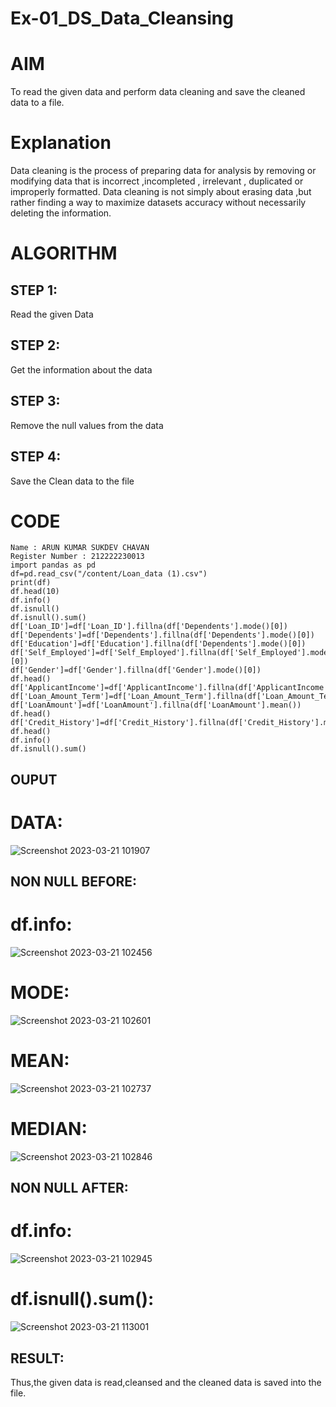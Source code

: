 # Ex-01_DS_Data_Cleansing
# AIM
To read the given data and perform data cleaning and save the cleaned data to a file.

# Explanation
Data cleaning is the process of preparing data for analysis by removing or modifying data that is incorrect ,incompleted , irrelevant , duplicated or improperly formatted. Data cleaning is not simply about erasing data ,but rather finding a way to maximize datasets accuracy without necessarily deleting the information.

# ALGORITHM
## STEP 1:
Read the given Data

## STEP 2:
Get the information about the data

## STEP 3:
Remove the null values from the data

## STEP 4:
Save the Clean data to the file

# CODE
```
Name : ARUN KUMAR SUKDEV CHAVAN
Register Number : 212222230013
import pandas as pd
df=pd.read_csv("/content/Loan_data (1).csv")
print(df)
df.head(10)
df.info()
df.isnull()
df.isnull().sum()
df['Loan_ID']=df['Loan_ID'].fillna(df['Dependents'].mode()[0])
df['Dependents']=df['Dependents'].fillna(df['Dependents'].mode()[0])
df['Education']=df['Education'].fillna(df['Dependents'].mode()[0])
df['Self_Employed']=df['Self_Employed'].fillna(df['Self_Employed'].mode()[0])
df['Gender']=df['Gender'].fillna(df['Gender'].mode()[0])
df.head()
df['ApplicantIncome']=df['ApplicantIncome'].fillna(df['ApplicantIncome'].mean())
df['Loan_Amount_Term']=df['Loan_Amount_Term'].fillna(df['Loan_Amount_Term'].mean())
df['LoanAmount']=df['LoanAmount'].fillna(df['LoanAmount'].mean())
df.head()
df['Credit_History']=df['Credit_History'].fillna(df['Credit_History'].median())
df.head()
df.info()
df.isnull().sum()
```
## OUPUT

# DATA:
![Screenshot 2023-03-21 101907](https://user-images.githubusercontent.com/120380280/226522301-bb501ac4-e744-4dc8-81ce-226b448a6dc8.png)

## NON NULL BEFORE:

# df.info:
![Screenshot 2023-03-21 102456](https://user-images.githubusercontent.com/120380280/226522116-930a13a9-704e-4aa9-bc41-b73d3ae77a82.png)

# MODE:
![Screenshot 2023-03-21 102601](https://user-images.githubusercontent.com/120380280/226522253-c84da8a0-e753-4354-b6b4-6758261023a0.png)

# MEAN:
![Screenshot 2023-03-21 102737](https://user-images.githubusercontent.com/120380280/226522454-d13e2269-fd07-4ec8-b4ed-86d55bb076b2.png)

# MEDIAN:
![Screenshot 2023-03-21 102846](https://user-images.githubusercontent.com/120380280/226522568-fa641799-490b-4f7e-8b28-511c85806840.png)

## NON NULL AFTER:

# df.info:
![Screenshot 2023-03-21 102945](https://user-images.githubusercontent.com/120380280/226522672-1cd124c5-69a3-4245-9e60-e164b5601996.png)

# df.isnull().sum():
![Screenshot 2023-03-21 113001](https://user-images.githubusercontent.com/120380280/226530247-e124bbf1-ef68-45d0-b0b7-0be24e6c9618.png)


## RESULT:

Thus,the given data is read,cleansed and the cleaned data is saved into the file.
